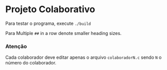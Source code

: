 # Projeto Colaborativo

Para testar o programa, execute `./build`

Para Multiple `##` in a row denote smaller heading sizes.

### Atenção

Cada colaborador deve editar apenas o arquivo `colaboradorN.c` sendo `N` o número do colaborador.